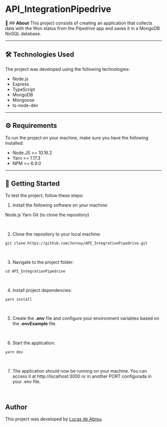 # **API_IntegrationPipedrive**

📃 ## **About**
This project consists of creating an application that collects data with the Won status from the Pipedrive app and saves it in a MongoDB NoSQL database.

---

## 🛠 **Technologies Used**
The project was developed using the following technologies:

- Node.js
- Express
- TypeScript
- MongoDB
- Mongoose
- ts-node-dev

---

## ⚙ **Requirements**
To run the project on your machine, make sure you have the following installed:

- Node.JS >= 10.16.2
- Yarn >= 1.17.3
- NPM >= 6.9.0

---

## 🔧 **Getting Started** 
To test the project, follow these steps:

1. Install the following software on your machine:

Node.js
Yarn
Git (to clone the repository)

<br>

2. Clone the repository to your local machine:

```
git clone https://github.com/Jornay/API_IntegrationPipedrive.git
```

<br>

3. Navigate to the project folder:

```
cd API_IntegrationPipedrive
```

<br>

4. Install project dependencies:

```
yarn install
```

<br>

5. Create the **.env** file and configure your environment variables based on the **.envExample** file.

<br>

6. Start the application:

```
yarn dev
```

<br>

7. The application should now be running on your machine. You can access it at http://localhost:3000 or in another PORT configurada in your .env file.

<br>

## Author
This project was developed by [Lucas de Abreu](https://github.com/Jornay).
